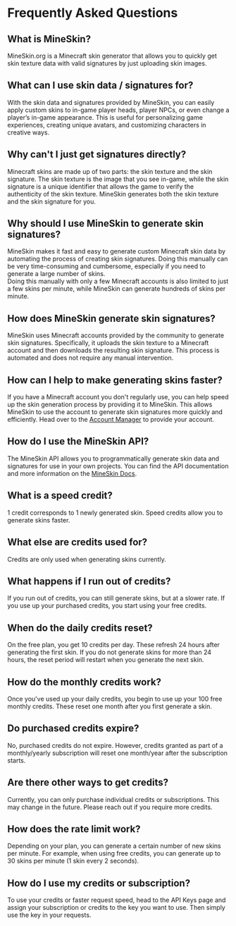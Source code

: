 # Frequently Asked Questions

## What is MineSkin?

MineSkin.org is a Minecraft skin generator that allows you to quickly get skin texture data with valid signatures by
just uploading skin images.

## What can I use skin data / signatures for?

With the skin data and signatures provided by MineSkin, you can easily apply custom skins to in-game player heads,
player NPCs, or even change a player’s in-game appearance. This is useful for personalizing game experiences, creating
unique avatars, and customizing characters in creative ways.

## Why can't I just get signatures directly?

Minecraft skins are made up of two parts: the skin texture and the skin signature. The skin texture is the image that
you see in-game, while the skin signature is a unique identifier that allows the game to verify the authenticity of the
skin texture. MineSkin generates both the skin texture and the skin signature for you.

## Why should I use MineSkin to generate skin signatures?

MineSkin makes it fast and easy to generate custom Minecraft skin data by automating the process of creating skin
signatures. Doing this manually can be very time-consuming and cumbersome, especially if you need to generate a large
number of skins.   
Doing this manually with only a few Minecraft accounts is also limited to just a few skins per minute, while MineSkin
can generate hundreds of skins per minute.

## How does MineSkin generate skin signatures?

MineSkin uses Minecraft accounts provided by the community to generate skin signatures. Specifically, it uploads the
skin texture to a Minecraft account and then downloads the resulting skin signature. This process is automated and does
not require any manual intervention.

## How can I help to make generating skins faster?

If you have a Minecraft account you don't regularly use, you can help speed up the skin generation process by providing
it to MineSkin.
This allows MineSkin to use the account to generate skin signatures more quickly and efficiently.
Head over to the [Account Manager](https://account.mineskin.org/minecraft) to provide your account.

## How do I use the MineSkin API?

The MineSkin API allows you to programmatically generate skin data and signatures for use in your own
projects.
You can find the API documentation and more information on the [MineSkin Docs](https://docs.mineskin.org).

## What is a speed credit?

1 credit corresponds to 1 newly generated skin. Speed credits allow you to generate skins faster.

## What else are credits used for?

Credits are only used when generating skins currently.

## What happens if I run out of credits?

If you run out of credits, you can still generate skins, but at a slower rate. If you use up your purchased credits, you
start using your free credits.

## When do the daily credits reset?

On the free plan, you get 10 credits per day. These refresh 24 hours after generating the first skin. If you do not
generate skins for more than 24 hours, the reset period will restart when you generate the next skin.

## How do the monthly credits work?

Once you've used up your daily credits, you begin to use up your 100 free monthly credits. These reset one month after
you first generate a skin.

## Do purchased credits expire?

No, purchased credits do not expire. However, credits granted as part of a monthly/yearly subscription will reset one
month/year after the subscription starts.

## Are there other ways to get credits?

Currently, you can only purchase individual credits or subscriptions. This may change in the future. Please reach out if
you require more credits.

## How does the rate limit work?

Depending on your plan, you can generate a certain number of new skins per minute. For example, when using free credits,
you can generate up to 30 skins per minute (1 skin every 2 seconds).

## How do I use my credits or subscription?

To use your credits or faster request speed, head to the API Keys page and assign your subscription or credits to the
key you want to use. Then simply use the key in your requests.